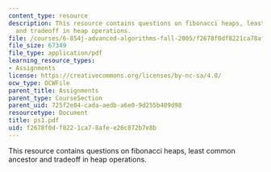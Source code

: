 ```yaml
---
content_type: resource
description: This resource contains questions on fibonacci heaps, least common ancestor
  and tradeoff in heap operations.
file: /courses/6-854j-advanced-algorithms-fall-2005/f2678f0df8221ca78afee26c872b7e8b_ps1.pdf
file_size: 67349
file_type: application/pdf
learning_resource_types:
- Assignments
license: https://creativecommons.org/licenses/by-nc-sa/4.0/
ocw_type: OCWFile
parent_title: Assignments
parent_type: CourseSection
parent_uid: 725f2e04-cada-aedb-a6e0-9d255b409d98
resourcetype: Document
title: ps1.pdf
uid: f2678f0d-f822-1ca7-8afe-e26c872b7e8b
---
```

This resource contains questions on fibonacci heaps, least common ancestor and tradeoff in heap operations.